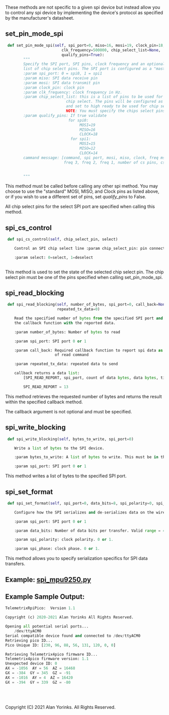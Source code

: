 These methods are not specific to a given spi device but instead allow you to control
any spi device by implementing the device's protocol as specified by the 
manufacturer's datasheet.

## set_pin_mode_spi
```python
 def set_pin_mode_spi(self, spi_port=0, miso=16, mosi=19, clock_pin=18,
                         clk_frequency=500000, chip_select_list=None,
                         qualify_pins=True):
        """
        Specify the SPI port, SPI pins, clock frequency and an optional
        list of chip select pins. The SPI port is configured as a "master".
        :param spi_port: 0 = spi0, 1 = spi1
        :param miso: SPI data receive pin
        :param mosi: SPI data transmit pin 
        :param clock_pin: clock pin
        :param clk_frequency: clock frequency in Hz.
        :param chip_select_list: this is a list of pins to be used for
                           chip select. The pins will be configured as output,
                           and set to high ready to be used for chip select.
                           NOTE: You must specify the chips select pins here!
        :param qualify_pins: If true validate
                            for spi0:
                                 MOSI=19
                                 MISO=16
                                 CLOCK=18
                             for spi1:
                                 MOSI=15
                                 MISO=12
                                 CLOCK=14
        cammand message: [command, spi port, mosi, miso, clock, freq msb,
                          freq 3, freq 2, freq 1, number of cs pins, cs pins...]
                          
        
        """
```

This method must be called before calling any other spi method. You may choose
to use the "standard" MOSI, MISO, and Clock pins as listed above, or if you wish to use
a different set of pins, set *qualify_pins* to False. 

All chip select pins for the select SPI port are specified when calling this method.

## spi_cs_control
```python
 def spi_cs_control(self, chip_select_pin, select)

    Control an SPI chip select line :param chip_select_pin: pin connected to CS

    :param select: 0=select, 1=deselect
    
```
This method is used to set the state of the selected chip select pin. The chip select pin 
must be
one of the pins specified when calling set_pin_mode_spi.


## spi_read_blocking

```python
 def spi_read_blocking(self, number_of_bytes, spi_port=0, call_back=None, 
                       repeated_tx_data=0)

    Read the specified number of bytes from the specified SPI port and call 
    the callback function with the reported data.

    :param number_of_bytes: Number of bytes to read

    :param spi_port: SPI port 0 or 1

    :param call_back: Required callback function to report spi data as a result 
                      of read command

    :param repeated_tx_data: repeated data to send

    callback returns a data list:
        [SPI_READ_REPORT, spi_port, count of data bytes, data bytes, time-stamp]

        SPI_READ_REPORT = 13

```
This method retrieves the requested number of bytes and returns 
the result within the specified callback method. 

The callback argument is not optional and must be specified.

## spi_write_blocking

```python
 def spi_write_blocking(self, bytes_to_write, spi_port=0)

    Write a list of bytes to the SPI device.

    :param bytes_to_write: A list of bytes to write. This must be in the form of a list.

    :param spi_port: SPI port 0 or 1

```
This method writes a list of bytes to the specified SPI port.

## spi_set_format

```python
 def spi_set_format(self, spi_port=0, data_bits=8, spi_polarity=0, spi_phase=0)

    Configure how the SPI serializes and de-serializes data on the wire.

    :param spi_port: SPI port 0 or 1

    :param data_bits: Number of data bits per transfer. Valid range = 4-16

    :param spi_polarity: clock polarity. 0 or 1.

    :param spi_phase: clock phase. 0 or 1.
```
This method allows you to specify serialization specifics for SPI data transfers.


## Example: [spi_mpu9250.py](https://github.com/MrYsLab/telemetrix-rpi-pico/blob/master/examples/spi_mpu9250.py)

## Example Sample Output:
```python
TelemetrixRpiPico:  Version 1.1

Copyright (c) 2020-2021 Alan Yorinks All Rights Reserved.

Opening all potential serial ports...
	/dev/ttyACM0
Serial compatible device found and connected to /dev/ttyACM0
Retrieving pico ID...
Pico Unique ID: [230, 96, 88, 56, 131, 120, 0, 0]

Retrieving Telemetrix4pico firmware ID...
Telemetrix4pico firmware version: 1.1
Unexpected device ID: 0
AX = -1056  AY = 56  AZ = 16468  
GX = -384  GY = 345  GZ = -91  
AX = -1016  AY = 4  AZ = 16420  
GX = -394  GY = 339  GZ = -80  
```

<br>
<br>

Copyright (C) 2021 Alan Yorinks. All Rights Reserved.
